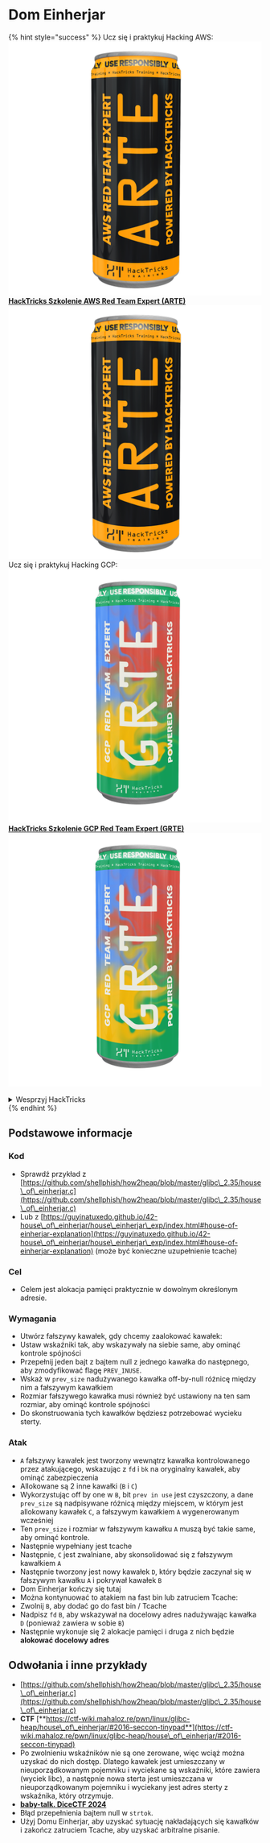 # Dom Einherjar

{% hint style="success" %}
Ucz się i praktykuj Hacking AWS:<img src="/.gitbook/assets/arte.png" alt="" data-size="line">[**HackTricks Szkolenie AWS Red Team Expert (ARTE)**](https://training.hacktricks.xyz/courses/arte)<img src="/.gitbook/assets/arte.png" alt="" data-size="line">\
Ucz się i praktykuj Hacking GCP: <img src="/.gitbook/assets/grte.png" alt="" data-size="line">[**HackTricks Szkolenie GCP Red Team Expert (GRTE)**<img src="/.gitbook/assets/grte.png" alt="" data-size="line">](https://training.hacktricks.xyz/courses/grte)

<details>

<summary>Wesprzyj HackTricks</summary>

* Sprawdź [**plany subskrypcyjne**](https://github.com/sponsors/carlospolop)!
* **Dołącz do** 💬 [**grupy Discord**](https://discord.gg/hRep4RUj7f) lub [**grupy telegramowej**](https://t.me/peass) lub **śledź** nas na **Twitterze** 🐦 [**@hacktricks\_live**](https://twitter.com/hacktricks\_live)**.**
* **Dziel się trikami hakerskimi, przesyłając PR-y do** [**HackTricks**](https://github.com/carlospolop/hacktricks) i [**HackTricks Cloud**](https://github.com/carlospolop/hacktricks-cloud) na GitHubie.

</details>
{% endhint %}

## Podstawowe informacje

### Kod

* Sprawdź przykład z [https://github.com/shellphish/how2heap/blob/master/glibc\_2.35/house\_of\_einherjar.c](https://github.com/shellphish/how2heap/blob/master/glibc\_2.35/house\_of\_einherjar.c)
* Lub z [https://guyinatuxedo.github.io/42-house\_of\_einherjar/house\_einherjar\_exp/index.html#house-of-einherjar-explanation](https://guyinatuxedo.github.io/42-house\_of\_einherjar/house\_einherjar\_exp/index.html#house-of-einherjar-explanation) (może być konieczne uzupełnienie tcache)

### Cel

* Celem jest alokacja pamięci praktycznie w dowolnym określonym adresie.

### Wymagania

* Utwórz fałszywy kawałek, gdy chcemy zaalokować kawałek:
* Ustaw wskaźniki tak, aby wskazywały na siebie same, aby ominąć kontrole spójności
* Przepełnij jeden bajt z bajtem null z jednego kawałka do następnego, aby zmodyfikować flagę `PREV_INUSE`.
* Wskaż w `prev_size` nadużywanego kawałka off-by-null różnicę między nim a fałszywym kawałkiem
* Rozmiar fałszywego kawałka musi również być ustawiony na ten sam rozmiar, aby ominąć kontrole spójności
* Do skonstruowania tych kawałków będziesz potrzebować wycieku sterty.

### Atak

* `A` fałszywy kawałek jest tworzony wewnątrz kawałka kontrolowanego przez atakującego, wskazując z `fd` i `bk` na oryginalny kawałek, aby ominąć zabezpieczenia
* Allokowane są 2 inne kawałki (`B` i `C`)
* Wykorzystując off by one w `B`, bit `prev in use` jest czyszczony, a dane `prev_size` są nadpisywane różnicą między miejscem, w którym jest allokowany kawałek `C`, a fałszywym kawałkiem `A` wygenerowanym wcześniej
* Ten `prev_size` i rozmiar w fałszywym kawałku `A` muszą być takie same, aby ominąć kontrole.
* Następnie wypełniany jest tcache
* Następnie, `C` jest zwalniane, aby skonsolidować się z fałszywym kawałkiem `A`
* Następnie tworzony jest nowy kawałek `D`, który będzie zaczynał się w fałszywym kawałku `A` i pokrywał kawałek `B`
* Dom Einherjar kończy się tutaj
* Można kontynuować to atakiem na fast bin lub zatruciem Tcache:
* Zwolnij `B`, aby dodać go do fast bin / Tcache
* Nadpisz `fd` `B`, aby wskazywał na docelowy adres nadużywając kawałka `D` (ponieważ zawiera w sobie `B`)&#x20;
* Następnie wykonuje się 2 alokacje pamięci i druga z nich będzie **alokować docelowy adres**

## Odwołania i inne przykłady

* [https://github.com/shellphish/how2heap/blob/master/glibc\_2.35/house\_of\_einherjar.c](https://github.com/shellphish/how2heap/blob/master/glibc\_2.35/house\_of\_einherjar.c)
* **CTF** [**https://ctf-wiki.mahaloz.re/pwn/linux/glibc-heap/house\_of\_einherjar/#2016-seccon-tinypad**](https://ctf-wiki.mahaloz.re/pwn/linux/glibc-heap/house\_of\_einherjar/#2016-seccon-tinypad)
* Po zwolnieniu wskaźników nie są one zerowane, więc wciąż można uzyskać do nich dostęp. Dlatego kawałek jest umieszczany w nieuporządkowanym pojemniku i wyciekane są wskaźniki, które zawiera (wyciek libc), a następnie nowa sterta jest umieszczana w nieuporządkowanym pojemniku i wyciekany jest adres sterty z wskaźnika, który otrzymuje.
* [**baby-talk. DiceCTF 2024**](https://7rocky.github.io/en/ctf/other/dicectf/baby-talk/)
* Błąd przepełnienia bajtem null w `strtok`.
* Użyj Domu Einherjar, aby uzyskać sytuację nakładających się kawałków i zakończ zatruciem Tcache, aby uzyskać arbitralne pisanie.
